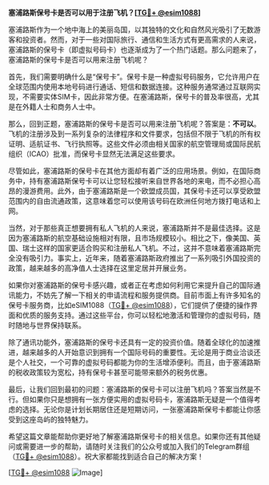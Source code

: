 **塞浦路斯保号卡是否可以用于注册飞机？[[TG💪+ @esim1088](https://t.me/s/esim1088)]**

塞浦路斯作为一个地中海上的美丽岛国，以其独特的文化和自然风光吸引了无数游客和投资者。然而，对于一些对国际旅行、通信和生活方式有更高需求的人来说，塞浦路斯的保号卡（即虚拟号码卡）也逐渐成为了一个热门话题。那么问题来了，塞浦路斯的保号卡是否可以用来注册飞机呢？

首先，我们需要明确什么是“保号卡”。保号卡是一种虚拟号码服务，它允许用户在全球范围内使用本地号码进行通话、短信和数据连接。这种服务通常通过互联网实现，不需要实体SIM卡，因此非常方便。在塞浦路斯，保号卡的普及率很高，尤其是在外籍人士和商务人士中。

那么，回到正题，塞浦路斯的保号卡是否可以用来注册飞机呢？答案是：**不可以**。飞机的注册涉及到一系列复杂的法律程序和文件要求，包括但不限于飞机的所有权证明、适航证书、飞行执照等。这些文件必须由相关国家的航空管理局或国际民航组织（ICAO）批准，而保号卡显然无法满足这些要求。

尽管如此，塞浦路斯的保号卡在其他方面却有着广泛的应用场景。例如，在国际商务中，持有塞浦路斯保号卡可以让您轻松接听来自世界各地的来电，而不必担心高昂的漫游费用。此外，由于塞浦路斯是一个欧盟成员国，其保号卡还可以享受欧盟范围内的自由流通政策，这意味着您可以使用该号码在欧洲任何地方拨打电话和上网。

当然，对于那些真正想要拥有私人飞机的人来说，塞浦路斯并不是最佳选择。这是因为塞浦路斯的航空基础设施相对有限，且市场规模较小。相比之下，像美国、英国、瑞士这样的国家更适合购买和注册私人飞机。不过，这并不意味着塞浦路斯完全没有吸引力。事实上，近年来，随着塞浦路斯政府推出了一系列吸引外国投资的政策，越来越多的高净值人士选择在这里定居并开展业务。

如果你对塞浦路斯的保号卡感兴趣，或者正在考虑如何利用它来提升自己的国际通讯能力，不妨先了解一下相关的申请流程和服务提供商。目前市面上有许多知名的保号卡服务商，比如eSIM1088（[TG💪+ @esim1088](https://t.me/s/esim1088)），它们提供了便捷的操作界面和优质的服务支持。通过这些平台，你可以轻松地激活和管理你的虚拟号码，随时随地与世界保持联系。

除了通讯功能外，塞浦路斯的保号卡还具有一定的投资价值。随着全球化的加速推进，越来越多的人开始意识到拥有一个国际号码的重要性。无论是用于商业洽谈还是个人社交，一个可靠的虚拟号码都能为你的生活增添便利。而且，由于塞浦路斯的税收政策较为宽松，持有保号卡甚至可能带来额外的税务优惠。

最后，让我们回到最初的问题：塞浦路斯的保号卡可以注册飞机吗？答案当然是不行。但如果你只是想拥有一张方便实用的虚拟号码卡，塞浦路斯无疑是一个值得考虑的选择。无论你是计划长期居住还是短期访问，一张塞浦路斯保号卡都能让你感受到这座岛屿的独特魅力。

希望这篇文章能帮助你更好地了解塞浦路斯保号卡的相关信息。如果你还有其他疑问或需要进一步的帮助，请随时关注我们的公众号或加入我们的Telegram群组（[TG💪+ @esim1088](https://t.me/s/esim1088)）。祝大家都能找到适合自己的解决方案！

[[TG💪+ @esim1088](https://t.me/s/esim1088) ![Image](https://i.postimg.cc/4NQfJmqS/Snipaste-2025-05-13-00-14-12.png)]